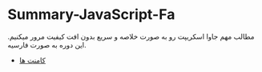 # Summary-JavaScript-Fa
مطالب مهم جاوا اسکریپت رو به صورت خلاصه و سریع بدون افت کیفیت مرور میکنیم. این دوره به صورت فارسیه.

  - [کامنت ها](Comments.md)

